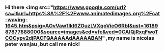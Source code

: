 ### Hi there <img src="https://www.google.com/url?sa=i&url=https%3A%2F%2Fwww.animatedimages.org%2Fcat-waving-1645.htm&psig=AOvVaw1lkI6ZOuzLVXqoVicO6RbI&ust=1618987877888000&source=images&cd=vfe&ved=0CAIQjRxqFwoTCOCypv2djPACFQAAAAAdAAAAABAN" ,my name is nicolas peter wanjau ,but call me nick!

<!--
**nickpeters741/nickpeters741** is a ✨ _special_ ✨ repository because its `README.md` (this file) appears on your GitHub profile.

Here are some ideas to get you started:

- 🔭 I’m currently working on ...
- 🌱 I’m currently learning ...
- 👯 I’m looking to collaborate on ...
- 🤔 I’m looking for help with ...
- 💬 Ask me about ...
- 📫 How to reach me: ...
- 😄 Pronouns: ...
- ⚡ Fun fact: ...
-->
